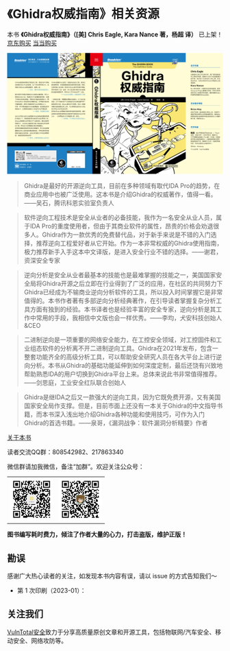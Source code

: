 # 《Ghidra权威指南》相关资源

本书 **《Ghidra权威指南》（[美] Chris Eagle, Kara Nance 著，杨超 译）** 已上架！[京东购买](https://item.jd.com/13611833.html) [当当购买](http://e.dangdang.com/products/1901315995.html)

![img](./book.png)

> Ghidra是最好的开源逆向工具，目前在多种领域有取代IDA Pro的趋势，在商业应用中也被广泛使用。这本书是介绍Ghidra的权威著作，值得一看。——吴石，腾讯科恩实验室负责人

> 软件逆向工程技术是安全从业者的必备技能，我作为一名安全从业人员，属于IDA Pro的重度使用者，但由于其商业软件的属性，昂贵的价格会劝退很多人。Ghidra作为一款优秀的免费替代品，对于新手来说是不错的入门选择，推荐逆向工程爱好者从它开始。作为一本非常权威的Ghidra使用指南，极力推荐新手入手这本中文译版，是进入安全行业不错的选择。——谢君，资深安全专家

> 逆向分析是安全从业者最基本的技能也是最难掌握的技能之一，美国国家安全局将Ghidra开源之后立即在行业得到了广泛的应用，在社区的共同努力下Ghidra已经成为不输商业逆向分析软件的工具，所以投入时间掌握它是非常值得的。本书作者著有多部逆向分析经典著作，在引导读者掌握复杂分析工具方面有独到的经验。本书译者也是经验丰富的安全专家，逆向分析是其工作中常用的手段，我相信中文版也会一样优秀。——李均，犬安科技创始人&CEO

> 二进制逆向是一项重要的网络安全能力，在工控安全领域，对工控固件和工业组态软件的分析离不开二进制逆向工具。Ghidra在2021年发布，包含一整套功能齐全的高级分析工具，可以帮助安全研究人员在各大平台上进行逆向分析。本书从Ghidra的基础功能延伸到如何深度定制，最后还饶有兴致地帮助熟悉IDA的用户切换到Ghidra平台上来。总体来说此书非常值得推荐。——剑思庭，工业安全红队联合创始人

> Ghidra是继IDA之后又一款强大的逆向工具，因为它既免费开源，又有美国国家安全局作支撑。但是，目前市面上还没有一本关于Ghidra的中文指导书籍，而本书深入浅出地介绍Ghidra各种功能和使用技巧，可作为入门Ghidra的首选书籍。——泉哥，《漏洞战争：软件漏洞分析精要》作者

[关于本书](./book.md)

读者交流QQ群：808542982、217863340

微信群请加我微信，备注“加群”。欢迎关注公众号：

<table><tr>
<td><img src=./gzh.jpg width="100"></td>
<td><img src=./wechat.jpg width="100"></td>
</tr></table>

**图书编写耗时费力，倾注了作者大量的心力，打击盗版，维护正版！**

## 勘误

感谢广大热心读者的关注，如发现本书内容有误，请以 issue 的方式告知我们～

- 第 1 次印刷（2023-01）：

## 关注我们

[VulnTotal安全](https://github.com/VulnTotal-Team)致力于分享高质量原创文章和开源工具，包括物联网/汽车安全、移动安全、网络攻防等。
